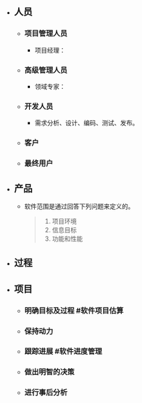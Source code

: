 - ## 人员
	- ### 项目管理人员
		- 项目经理：
	- ### 高级管理人员
		- 领域专家：
	- ### 开发人员
		- 需求分析、设计、编码、测试、发布。
	- ### 客户
	- ### 最终用户
- ## 产品
	- 软件范围是通过回答下列问题来定义的。
	  > 1. 项目环境
	  > 2. 信息目标
	  > 3. 功能和性能
- ## 过程
- ## 项目
	- ### 明确目标及过程 #软件项目估算
	- ### 保持动力
	- ### 跟踪进展 #软件进度管理
	- ### 做出明智的决策
	- ### 进行事后分析